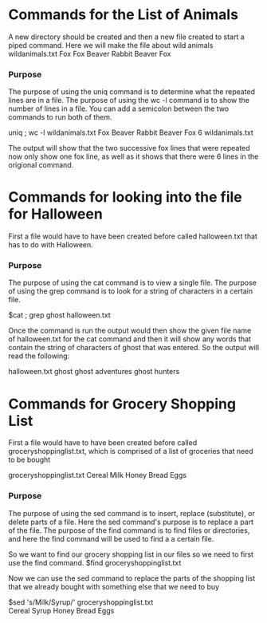 # Commands for the List of Animals

A new directory should be created and then a new file created to start a piped command. Here we will make the file about wild animals  
wildanimals.txt
Fox
Fox
Beaver
Rabbit
Beaver
Fox

### Purpose
The purpose of using the uniq command is to determine what the repeated lines are in a file. The purpose of using the wc -l command is to show the number of lines in a file. You can add a semicolon between the two commands to run both of them.

uniq ; wc -l wildanimals.txt
Fox
Beaver
Rabbit
Beaver
Fox
6 wildanimals.txt

The output will show that the two successive fox lines that were repeated now only show one fox line, as well as it shows that there were 6 lines in the origional command.



# Commands for looking into the file for Halloween
First a file would have to have been created before called halloween.txt that has to do with Halloween.

### Purpose
The purpose of using the cat command is to view a single file. The purpose of using the grep command is to look for a string of characters in a certain file.

$cat ; grep ghost halloween.txt

Once the command is run the output would then show the given file name of halloween.txt for the cat command and then it will show any words that contain the string of characters of ghost that was entered. So the output will read the following:

halloween.txt
ghost
ghost adventures
ghost hunters


# Commands for Grocery Shopping List
First a file would have to have been created before called groceryshoppinglist.txt, which is comprised of a list of groceries that need to be bought

groceryshoppinglist.txt
Cereal
Milk
Honey
Bread
Eggs


### Purpose
The purpose of using the sed command is to insert, replace (substitute), or delete parts of a file. Here the sed command's purpose is to replace a part of the file. The purpose of the find command is to find files or directories, and here the find command will be used to find a a certain file.


So we want to find our grocery shopping list in our files so we need to first use the find command.
$find groceryshoppinglist.txt

Now we can use the sed command to replace the parts of the shopping list that we already bought with something else that we need to buy

$sed 's/Milk/Syrup/' groceryshoppinglist.txt  
Cereal
Syrup
Honey
Bread
Eggs


